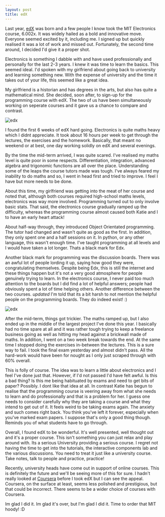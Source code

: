 ```yaml
---
layout: post
title: edX 
---
```


Last year, [edX](https://www.edx.org) was born and a few people I know took the MIT Electronics course, 6.002x. It was widely hailed as a bold and innovative move. Everyone seemed excited by it, including me. I signed up but quickly realised it was a lot of work and missed out. Fortunately, the second time around, I decided I'd give it a proper shot.

Electronics is something I dabble with and have used professionally and personally for the last 2-3 years. I knew it was time to learn the basics. This seemed ideal. I'd spoken with my girlfriend about going back to university and learning something new. With the expense of university and the time it takes out of your life, this seemed like a great idea.

My girlfriend is a historian and has degrees in the arts, but also has quite a mathematical mind. She decided, soon after, to sign-up for the programming course with edX. The two of us have been simultaneously working on seperate courses and it gave us a chance to compare and contrast. 

![edx](https://www.edx.org/static/content-mit-6002x/images/course_image.af4982623e2d.jpg)

I found the first 6 weeks of edX hard going. Electronics is quite maths heavy which I didnt appreciate. It took about 16 hours per week to get through the lectures, the exercises and the homework. Basically, that meant no weekend or at best, one day working solidly on edX and several evenings. 

By the time the mid-term arrived, I was quite scared. I've realised my maths level is quite poor in some respects. Differentiation, integration, advanced algebra and trigonomic functions are all over the place. Understanding some of the leaps the course tutors made was tough. I've always feared my inability to do maths and so, I went in head first and tried to improve. I feel I have but more needs to be done.

About this time, my girlfriend was getting into the meat of her course and noted that, although both courses required high-school maths levels, electronics was way more involved. Programming turned out to only involve basic stats. That said, the electronics course gradually ramped up the difficulty, whereas the programming course almost caused both Katie and I to have an early heart attack!

About half-way through, they introduced Object Orientated programming. The tutor had changed and wasn't quite as good as the first. In addition, they only spent one and a half sessions on it. In python, or any other language, this wasn't enough time. I've taught programming at all levels and I would have taken a lot longer. Thats a black mark for Edx.

Another black mark for programming was the discussion boards. There was an awful lot of people lording it up, saying how good they were, congratulating themselves. Despite being Edx, this is still the internet and these things happen but it's not a very good atmosphere for people genuinely trying to learn. In the electronics course, I never paid too much attention to the boards but I did find a lot of helpful answers; people had obviously spent a lot of time helping others. Another difference between the two courses. *updated* I'm told that its a bit harsh to not mention the helpful people on the programming boards. They do indeed exist! :)


![edx](http://gallery.mailchimp.com/1822a33c054dc20e223ca40e2/images/edx_email_header.jpg)


After the mid-term, things got trickier. The maths ramped up, but I also ended up in the middle of the largest project I've done this year. I basically had no time spare at all and it was rather tough trying to keep a freelance business going as well as hitting my head against a brickwall made of maths. In addition, I went on a two week break towards the end. At the same time I stopped doing the exercises in-between the lectures. This is a sure way to fail. I took the final exam yesterday and almost didn't pass. All the hard-work would have been for nought as I only just scraped through with 60% overall.

This is folly of course. The idea was to learn a little about electronics and I feel I've done just that. However, if I'd not passed I'd have felt awful. Is this a bad thing? Is this me being habituated by exams and need to get bits of paper? Possibly. I dont like that idea at all. In contrast Katie has begun to realise that the programming course is veering away from what she needs to learn and do professionally and that is a problem for her. I guess one needs to consider carefully why they are taking a course and what they intend to get out of it. It feels weird to be taking exams again. The anxiety and such comes right back. You think you've left it forever, especially when you've marked exam papers. I suppose that's only a good thing though. Reminds you of what students have to go through.

Overall, I found edX to be wonderful. It's well presented, well thought out and it's a proper course. This isn't something you can just relax and play around with. Its a serious University providing a serious course. I regret not having the time to get into the tutorials, the interactive components lab and the various discussions. You need to treat it just like a university course. Take notes, talk to people and practice, practice!

Recently, university heads have come out in support of online courses. This is definitely the future and we'll be seeing more of this for sure. I hadn't really looked at [Coursera](https://www.coursera.org/) before I took edX but I can see the appeal. Coursera, on the surface at least, seems less polished and prestigious, but that could be incorrect. There seems to be a wider choice of courses with Coursera.

Im glad I did it. Im glad it's over, but I'm glad I did it. Time to order that MIT hoody! :D
